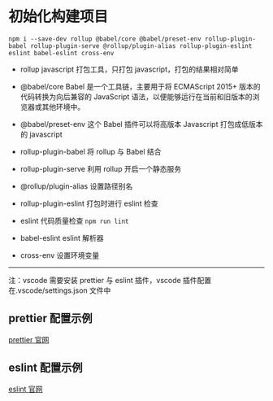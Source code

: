 # 初始化构建项目

```
npm i --save-dev rollup @babel/core @babel/preset-env rollup-plugin-babel rollup-plugin-serve @rollup/plugin-alias rollup-plugin-eslint eslint babel-eslint cross-env
```

- rollup javascript 打包工具，只打包 javascript，打包的结果相对简单

- @babel/core Babel 是一个工具链，主要用于将 ECMAScript 2015+ 版本的代码转换为向后兼容的 JavaScript 语法，以便能够运行在当前和旧版本的浏览器或其他环境中。

- @babel/preset-env 这个 Babel 插件可以将高版本 Javascript 打包成低版本的 javascript

- rollup-plugin-babel 将 rollup 与 Babel 结合

- rollup-plugin-serve 利用 rollup 开启一个静态服务

- @rollup/plugin-alias 设置路径别名

- rollup-plugin-eslint 打包时进行 eslint 检查

- eslint 代码质量检查 `npm run lint`

- babel-eslint eslint 解析器

- cross-env 设置环境变量

---

注：vscode 需要安装 prettier 与 eslint 插件，vscode 插件配置在.vscode/settings.json 文件中

## prettier 配置示例

[prettier 官网](https://prettier.io/)

## eslint 配置示例

[eslint 官网](https://eslint.org/)
